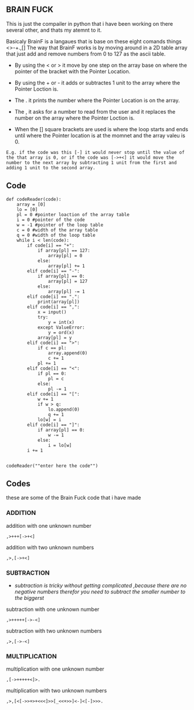 ## BRAIN FUCK
This is just the compailer in python that i have been working on there several other, and thats my atemnt to it.

Basicaly BrainF is a langaues that is base on these eight comands things <>-+.,[]
The way that BrainF works is by moving around in a 2D table array that just add and remove numbers from 0 to 127 as the ascii table.

* By using the < or > it move by one step on the array base on where the pointer of the bracket with the Pointer Location.

* By using the + or - it adds or subtractes 1 unit to the array where the Pointer Loction is.

* The . it prints the number where the Pointer  Location is on the array.

* The , it asks for a number to read from the user and it replaces the number on the array where the Pointer Loction is.

* When the [] square brackets are used is where the loop starts and ends until where the Pointer location is at the momnet and the array valeu is 0. 

```
E.g. if the code was this [-] it would never stop until the value of the that array is 0, or if the code was [->+<] it would move the number to the next array by subtracting 1 unit from the first and adding 1 unit to the second array.
```

## Code
```
def codeReader(code):
    array = [0] 
    lo = [0] 
    pl = 0 #pointer loaction of the array table
    i = 0 #pointer of the code 
    w = -1 #pointer of the loop table
    c = 0 #width of the array table
    q = 0 #width of the loop table 
    while i < len(code):
        if code[i] == "+":
            if array[pl] == 127:
                array[pl] = 0
            else:
                array[pl] += 1
        elif code[i] == "-":
            if array[pl] == 0:
                array[pl] = 127
            else:
                array[pl] -= 1
        elif code[i] == ".":
            print(array[pl])
        elif code[i] == ",":
            x = input()
            try:
                y = int(x)
            except ValueError:
                y = ord(x)
            array[pl] = y
        elif code[i] == ">":
            if c == pl:
                array.append(0)
                c += 1
            pl += 1
        elif code[i] == "<":
            if pl == 0:
                pl = c
            else:
                pl -= 1
        elif code[i] == "[":
            w += 1
            if w > q:
                lo.append(0)
                q += 1
            lo[w] = i
        elif code[i] == "]":
            if array[pl] == 0:
                w -= 1
            else:
                i = lo[w]
        i += 1


codeReader(""enter here the code"")
```
## Codes

these are some of the Brain Fuck code that i have made

### ADDITION

addition with one unknown number
```
,>+++[->+<]
```

addition with two unknown numbers
```
,>,[->+<]
```
### SUBTRACTION

* *subtraction is tricky without getting complicated ,because there are no negative numbers therefor you need to subtract the smaller number to the biggerst* 

subtraction with one unknown number
```
,>+++++[->-<]
```

subtraction with two unknown numbers
```
,>,[->-<]
```

### MULTIPLICATION

multiplication with one unknown number
```
,[->+++++<]>.
```

multiplication with two unknown numbers
```
,>,[<[->>+>+<<<]>>[_<<+>>]<-]<[-]>>>.
```

